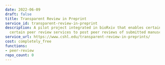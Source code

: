 ```yaml
---
date: 2022-06-09
draft: false
title: Transparent Review in Preprint
service_id: transparent-review-in-preprint
description: A pilot project integrated in bioRxiv that enables certain journals and
  certain peer review services to post peer reviews of submitted manuscripts.
service_url: https://www.cshl.edu/transparent-review-in-preprints/
cost: completely_free
functions:
- peer-review
repo_count: 0
---
```



